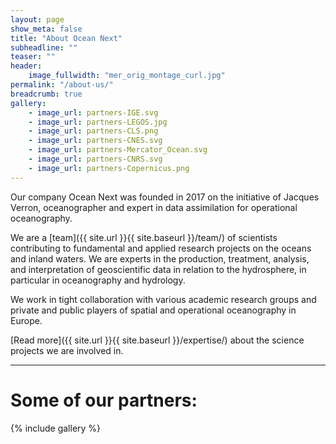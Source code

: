 ```yaml
---
layout: page
show_meta: false
title: "About Ocean Next"
subheadline: ""
teaser: ""
header:
    image_fullwidth: "mer_orig_montage_curl.jpg"
permalink: "/about-us/"
breadcrumb: true
gallery:
    - image_url: partners-IGE.svg
    - image_url: partners-LEGOS.jpg
    - image_url: partners-CLS.png
    - image_url: partners-CNES.svg
    - image_url: partners-Mercator_Ocean.svg
    - image_url: partners-CNRS.svg
    - image_url: partners-Copernicus.png
---
```

Our company Ocean Next was founded in 2017 on the initiative of Jacques Verron, oceanographer and expert in data assimilation for operational oceanography.

We are a [team]({{ site.url }}{{ site.baseurl }}/team/) of scientists contributing to fundamental and applied research projects on the oceans and inland waters. We are experts in the production, treatment, analysis, and interpretation of geoscientific data in relation to the hydrosphere, in particular in oceanography and hydrology. 

We work in tight collaboration with various  academic research groups  and private and public players of spatial and  operational oceanography in Europe.

[Read more]({{ site.url }}{{ site.baseurl }}/expertise/) about the science projects we are involved in.

---
# Some of our partners:
{% include gallery %}